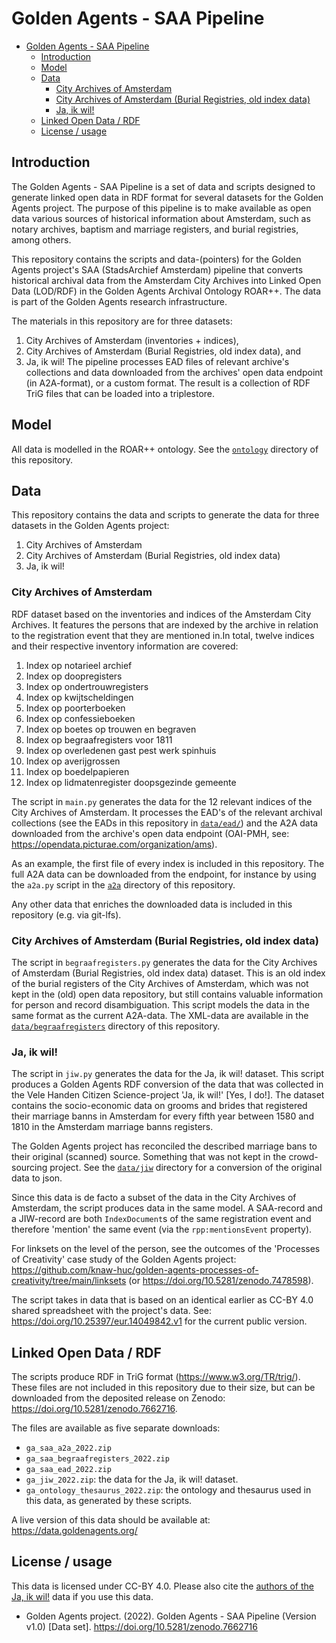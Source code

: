 # Golden Agents - SAA Pipeline

- [Golden Agents - SAA Pipeline](#golden-agents---saa-pipeline)
  - [Introduction](#introduction)
  - [Model](#model)
  - [Data](#data)
    - [City Archives of Amsterdam](#city-archives-of-amsterdam)
    - [City Archives of Amsterdam (Burial Registries, old index data)](#city-archives-of-amsterdam-burial-registries-old-index-data)
    - [Ja, ik wil!](#ja-ik-wil)
  - [Linked Open Data / RDF](#linked-open-data--rdf)
  - [License / usage](#license--usage)

## Introduction

The Golden Agents - SAA Pipeline is a set of data and scripts designed to generate linked open data in RDF format for several datasets for the Golden Agents project. The purpose of this pipeline is to make available as open data various sources of historical information about Amsterdam, such as notary archives, baptism and marriage registers, and burial registries, among others. 

This repository contains the scripts and data-(pointers) for the Golden Agents project's SAA (StadsArchief Amsterdam) pipeline that converts historical archival data from the Amsterdam City Archives into Linked Open Data (LOD/RDF) in the Golden Agents Archival Ontology ROAR++. The data is part of the Golden Agents research infrastructure.

The materials in this repository are for three datasets: 
  1. City Archives of Amsterdam (inventories + indices), 
  2. City Archives of Amsterdam (Burial Registries, old index data), and 
  3. Ja, ik wil!
The pipeline processes EAD files of relevant archive's collections and data downloaded from the archives' open data endpoint (in A2A-format), or a custom format. The result is a collection of RDF TriG files that can be loaded into a triplestore.

## Model

All data is modelled in the ROAR++ ontology. See the [`ontology`](ontology/) directory of this repository.

## Data

This repository contains the data and scripts to generate the data for three datasets in the Golden Agents project:
1. City Archives of Amsterdam
2. City Archives of Amsterdam (Burial Registries, old index data)
3. Ja, ik wil!

### City Archives of Amsterdam

RDF dataset based on the inventories and indices of the Amsterdam City Archives. It features the persons that are indexed by the archive in relation to the registration event that they are mentioned in.In total, twelve indices and their respective inventory information are covered:

   1. Index op notarieel archief
   2. Index op doopregisters
   3. Index op ondertrouwregisters
   4. Index op kwijtscheldingen
   5. Index op poorterboeken
   6. Index op confessieboeken
   7. Index op boetes op trouwen en begraven
   8. Index op begraafregisters voor 1811
   9. Index op overledenen gast pest werk spinhuis
   10. Index op averijgrossen
   11. Index op boedelpapieren
   12. Index op lidmatenregister doopsgezinde gemeente

The script in `main.py` generates the data for the 12 relevant indices of the City Archives of Amsterdam. It processes the EAD's of the relevant archival collections (see the EADs in this repository in [`data/ead/`](data/ead/)) and the A2A data downloaded from the archive's open data endpoint (OAI-PMH, see: https://opendata.picturae.com/organization/ams). 

As an example, the first file of every index is included in this repository. The full A2A data can be downloaded from the endpoint, for instance by using the `a2a.py` script in the [`a2a`](data/a2a/a2a.py) directory of this repository.

Any other data that enriches the downloaded data is included in this repository (e.g. via git-lfs). 

### City Archives of Amsterdam (Burial Registries, old index data)

The script in `begraafregisters.py` generates the data for the City Archives of Amsterdam (Burial Registries, old index data) dataset. This is an old index of the burial registers of the City Archives of Amsterdam, which was not kept in the (old) open data repository, but still contains valuable information for person and record disambiguation. This script models the data in the same format as the current A2A-data. The XML-data are available in the [`data/begraafregisters`](data/begraafregisters) directory of this repository.

### Ja, ik wil!

The script in `jiw.py` generates the data for the Ja, ik wil! dataset. This script produces a Golden Agents RDF conversion of the data that was collected in the Vele Handen Citizen Science-project 'Ja, ik wil!' [Yes, I do!]. The dataset contains the socio-economic data on grooms and brides that registered their marriage banns in Amsterdam for every fifth year between 1580 and 1810 in the Amsterdam marriage banns registers. 

The Golden Agents project has reconciled the described marriage bans to their original (scanned) source. Something that was not kept in the crowd-sourcing project. See the [`data/jiw`](data/jiw) directory for a conversion of the original data to json. 

Since this data is de facto a subset of the data in the City Archives of Amsterdam, the script produces data in the same model. A SAA-record and a JIW-record are both `IndexDocument`s of the same registration event and therefore 'mention' the same event (via the `rpp:mentionsEvent` property). 

For linksets on the level of the person, see the outcomes of the 'Processes of Creativity' case study of the Golden Agents project: https://github.com/knaw-huc/golden-agents-processes-of-creativity/tree/main/linksets (or https://doi.org/10.5281/zenodo.7478598).

The script takes in data that is based on an identical earlier as CC-BY 4.0 shared spreadsheet with the project's data. See: https://doi.org/10.25397/eur.14049842.v1 for the current public version.

## Linked Open Data / RDF

The scripts produce RDF in TriG format (https://www.w3.org/TR/trig/). These files are not included in this repository due to their size, but can be downloaded from the deposited release on Zenodo: https://doi.org/10.5281/zenodo.7662716. 

The files are available as five separate downloads:
* `ga_saa_a2a_2022.zip`
* `ga_saa_begraafregisters_2022.zip`
* `ga_saa_ead_2022.zip`
* `ga_jiw_2022.zip`: the data for the Ja, ik wil! dataset.
* `ga_ontology_thesaurus_2022.zip`: the ontology and thesaurus used in this data, as generated by these scripts. 

A live version of this data should be available at: https://data.goldenagents.org/

## License / usage

This data is licensed under CC-BY 4.0. Please also cite the [authors of the Ja, ik wil!](https://doi.org/10.25397/eur.14049842.v1) data if you use this data.

* Golden Agents project. (2022). Golden Agents - SAA Pipeline (Version v1.0) [Data set]. https://doi.org/10.5281/zenodo.7662716